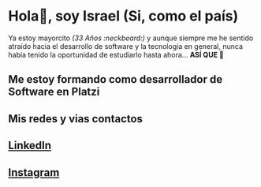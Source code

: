 # Hola👋, soy Israel (Si, como el país)

Ya estoy mayorcito _(33 Años :neckbeard:)_ y aunque siempre me he sentido atraído hacia el desarrollo de software y la tecnología en general, nunca había tenido la oportunidad de estudiarlo hasta ahora... **ASÍ QUE :metal:**

## Me estoy formando como desarrollador de Software en Platzi

## Mis redes y vias contactos

## [LinkedIn](https://www.linkedin.com/in/israelmedive/)
## [Instagram](https://www.instagram.com/isrameve_/)
